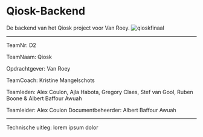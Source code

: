 # Qiosk-Backend

De backend van het Qiosk project voor Van Roey.
![qioskfinaal](https://user-images.githubusercontent.com/57891540/149908156-5fc9e9c0-2ab2-4e29-8bc5-0ecb3dde3572.png)


-----------------------------------------------------------------------------------------------------------------------------------------------------------------------------------


TeamNr: D2

TeamNaam: Qiosk

Opdrachtgever: Van Roey

TeamCoach: Kristine Mangelschots

Teamleden: Alex Coulon, Ajla Habota, Gregory Claes, Stef van Gool, Ruben Boone & Albert Baffour Awuah

Teamleider: Alex Coulon
Documentbeheerder: Albert Baffour Awuah


-----------------------------------------------------------------------------------------------------------------------------------------------------------------------------------


Technische uitleg:
lorem ipsum dolor
